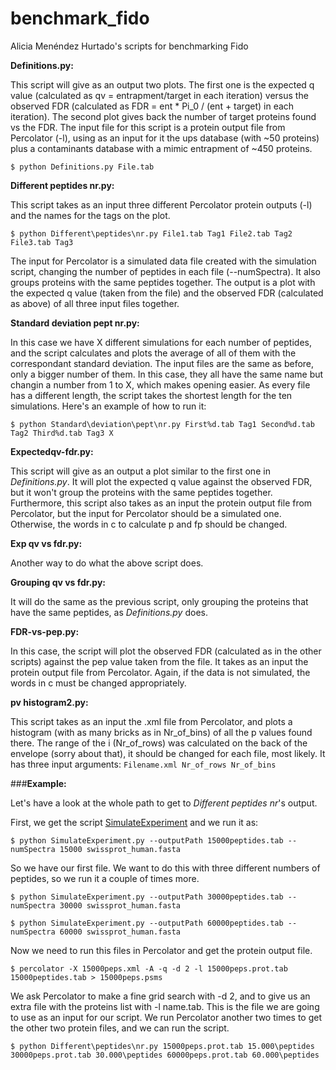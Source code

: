 # benchmark_fido
Alicia Menéndez Hurtado's scripts for benchmarking Fido

**Definitions.py:**

This script will give as an output two plots. 
The first one is the expected q value (calculated as qv = entrapment/target in each iteration) 
versus the observed FDR (calculated as FDR = ent * Pi_0 / (ent + target) in each iteration). 
The second plot gives back the number of target proteins found vs the FDR. 
The input file for this script is a protein output file from Percolator (-l), using as an input for it 
the ups database (with ~50 proteins) plus a contaminants database with a mimic entrapment of ~450 proteins.

`$ python Definitions.py File.tab`

**Different peptides nr.py:**

This script takes as an input three different Percolator protein outputs (-l) and the names for the tags on the plot.

`$ python Different\peptides\nr.py File1.tab Tag1 File2.tab Tag2 File3.tab Tag3`

The input for Percolator is a simulated data file created with the simulation script, changing the number of peptides in each file (--numSpectra). It also groups proteins with the same peptides together. The output is a plot with the expected q value (taken from the file) and the observed FDR (calculated as above) of all three input files together. 

**Standard deviation pept nr.py:**

In this case we have X different simulations for each number of peptides, and the script calculates and plots the average of all of them with the correspondant standard deviation. The input files are the same as before, only a bigger number of them. In this case, they all have the same name but changin a number from 1 to X, which makes opening easier. As every file has a different length, the script takes the shortest length for the ten simulations. Here's an example of how to run it:

`$ python Standard\deviation\pept\nr.py First%d.tab Tag1 Second%d.tab Tag2 Third%d.tab Tag3 X`

**Expectedqv-fdr.py:**

This script will give as an output a plot similar to the first one in *Definitions.py*. It will plot the expected q value against the observed FDR, but it won't group the proteins with the same peptides together. Furthermore, this script also takes as an input the protein output file from Percolator, but the input for Percolator should be a simulated one. Otherwise, the words in c to calculate p and fp should be changed. 

**Exp qv vs fdr.py:**

Another way to do what the above script does.

**Grouping qv vs fdr.py:**

It will do the same as the previous script, only grouping the proteins that have the same peptides, as *Definitions.py* does. 

**FDR-vs-pep.py:**

In this case, the script will plot the observed FDR (calculated as in the other scripts) against the pep value taken from the file. It takes as an input the protein output file from Percolator. Again, if the data is not simulated, the words in c must be changed appropriately.

**pv histogram2.py:**

This script takes as an input the .xml file from Percolator, and plots a histogram (with as many bricks as in  Nr_of_bins) of all the p values found there. The range of the i (Nr_of_rows) was calculated on the back of the envelope (sorry about that), it should be changed for each file, most likely. It has three input arguments: `Filename.xml Nr_of_rows Nr_of_bins`

###**Example:**

Let's have a look at the whole path to get to *Different peptides nr*'s output. 

First, we get the script [SimulateExperiment](https://github.com/statisticalbiotechnology/inferrensim/blob/master/scripts/simulateExperiment.py) and we run it as:

`$ python SimulateExperiment.py --outputPath 15000peptides.tab --numSpectra 15000 swissprot_human.fasta`

So we have our first file. We want to do this with three different numbers of peptides, so we run it a couple of times more.

`$ python SimulateExperiment.py --outputPath 30000peptides.tab --numSpectra 30000 swissprot_human.fasta`

`$ python SimulateExperiment.py --outputPath 60000peptides.tab --numSpectra 60000 swissprot_human.fasta`

Now we need to run this files in Percolator and get the protein output file. 

`$ percolator -X 15000peps.xml -A -q -d 2 -l 15000peps.prot.tab 15000peptides.tab > 15000peps.psms`

We ask Percolator to make a fine grid search with -d 2, and to give us an extra file with the proteins list with -l name.tab. This is the file we are going to use as an input for our script. We run Percolator another two times to get the other two protein files, and we can run the script.

`$ python Different\peptides\nr.py 15000peps.prot.tab 15.000\peptides 30000peps.prot.tab 30.000\peptides 60000peps.prot.tab 60.000\peptides`


